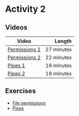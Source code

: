 # Activity 2

## Videos

| Video | Length |
|-------|-------:|
| [Permissions 1]() | 27 minutes |
| [Permissions 2]() | 22 minutes |
| [Pipes 1]() | 18 minutes |
| [Pipes 2]() | 18 minutes |

## Exercises

  * [File permissions](./permissions.md)
  * [Pipes](./pipes.md)
